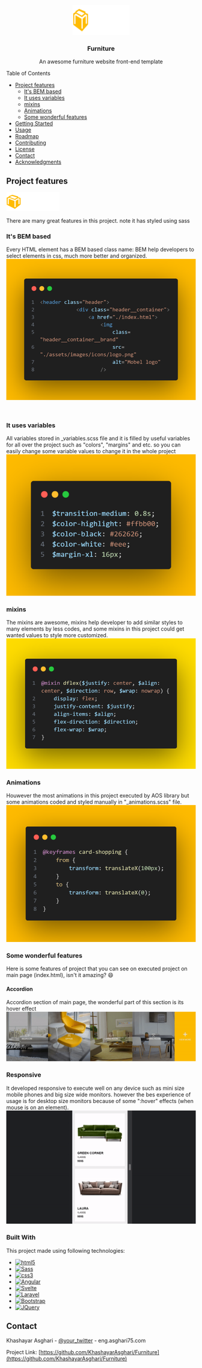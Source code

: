 <!-- PROJECT LOGO -->
<br />
<div align="center">
  <a href="https://github.com/KhashayarAsghari/Furniture">
    <img src="./assets/images/icons/logo.png" alt="Logo" width="150" height="80">
  </a>

  <h3 align="center">Furniture</h3>

  <p align="center">
    An awesome furniture website front-end template
    <br />
  </p>


</div>
  <summary>Table of Contents</summary>
  <ul>
    <li>
      <a href="#Project-features">Project features</a>
      <ul>
        <li>
            <a href="#its-bem-based">It's BEM based</a>
        </li>
        <li>
            <a href="#it-uses-variables">It uses variables</a>
        </li>
        <li>
            <a href="#mixins">mixins</a>
        </li>
        <li>
            <a href="#animations">Animations</a>
        </li>
        <li>
            <a href="#some-wonderful-features">Some wonderful features</a>
        </li>
      </ul>
    </li>
    <li>
      <a href="#getting-started">Getting Started</a>
    </li>
    <li><a href="#usage">Usage</a></li>
    <li><a href="#roadmap">Roadmap</a></li>
    <li><a href="#contributing">Contributing</a></li>
    <li><a href="#license">License</a></li>
    <li><a href="#contact">Contact</a></li>
    <li><a href="#acknowledgments">Acknowledgments</a></li>
  </ul>
</details>



<!-- ABOUT THE PROJECT -->
## Project features

![Furniture Screen Shot](./assets/images/icons/logo.png)

There are many great features in this project.
note it has styled using sass

### It's BEM based
Every HTML element has a BEM based class name: 
BEM help developers to select elements in css, much more better and organized.
<br />
![BEM Screen Shot](./assets/images/shots/BEM.png)


<br />

### It uses variables
All variables stored in _variables.scss file and it is filled by useful variables for all over the project such as "colors", "margins" and etc. so you can easily change some variable values to change it in the whole project
<br />
![variables Screen Shot](./assets/images/shots/variables.png)
<br />


### mixins
The mixins are awesome, mixins help developer to add similar styles to many elements by less codes, and some mixins in this project could get wanted values to style more customized.
<br />
![mixins Screen Shot](./assets/images/shots/mixins.png)
<br />


### Animations
Houwever the most animations in this project executed by AOS library but some animations coded and styled manually in "_animations.scss" file.
<br />
![animations Screen Shot](./assets/images/shots/animation.png)
<br />


### Some wonderful features
Here is some features of project that you can see on executed project on main page (index.html), isn't it amazing? :smile:

#### Accordion
Accordion section of main page, the wonderful part of this section is its hover effect
<br />
![accordion Screen Shot](./assets/images/shots/accordion.gif)
<br />


### Responsive
It developed responsive to execute well on any device such as mini size mobile phones and big size wide monitors. however the bes experience of usage is for desktop size monitors because of some ":hover" effects (when mouse is on an element).
<br />
![responsive Screen Shot](./assets/images/shots/responsive.gif)
<br />

### Built With

This project made using following technologies:

* [![html5][html5]][html5-url]
* [![Sass][Sass]][Sass-url]
* [![css3][css3]][css3-url]
* [![Angular][Angular.io]][Angular-url]
* [![Svelte][Svelte.dev]][Svelte-url]
* [![Laravel][Laravel.com]][Laravel-url]
* [![Bootstrap][Bootstrap.com]][Bootstrap-url]
* [![JQuery][JQuery.com]][JQuery-url]


<!-- CONTACT -->
## Contact

Khashayar Asghari - [@your_twitter](https://twitter.com/khashayar_asgh) - eng.asghari75.com

Project Link: [https://github.com/KhashayarAsghari/Furniture](https://github.com/KhashayarAsghari/Furniture)




<!-- MARKDOWN LINKS & IMAGES -->
[html5]: https://img.shields.io/badge/html5-E34F26?style=for-the-badge&logo=html5&logoColor=E34F26
[html5-url]: https://www.w3.org/
[Sass]: https://img.shields.io/badge/Sass-CC6699?style=for-the-badge&logo=react&logoColor=CC6699
[Sass-url]: https://sass-lang.com/
[css3]: https://img.shields.io/badge/css3-35495E?style=for-the-badge&logo=vuedotjs&logoColor=1572B6
[css3-url]: https://vuejs.org/
[Angular.io]: https://img.shields.io/badge/Angular-DD0031?style=for-the-badge&logo=angular&logoColor=white
[Angular-url]: https://angular.io/
[Svelte.dev]: https://img.shields.io/badge/Svelte-4A4A55?style=for-the-badge&logo=svelte&logoColor=FF3E00
[Svelte-url]: https://svelte.dev/
[Laravel.com]: https://img.shields.io/badge/Laravel-FF2D20?style=for-the-badge&logo=laravel&logoColor=white
[Laravel-url]: https://laravel.com
[Bootstrap.com]: https://img.shields.io/badge/Bootstrap-563D7C?style=for-the-badge&logo=bootstrap&logoColor=white
[Bootstrap-url]: https://getbootstrap.com
[JQuery.com]: https://img.shields.io/badge/jQuery-0769AD?style=for-the-badge&logo=jquery&logoColor=white
[JQuery-url]: https://jquery.com 